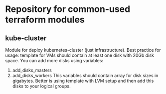 # Repository for common-used terraform modules
## kube-cluster
Module for deploy kubernetes-cluster (just infrastructure).
Best practice for usage: template for VMs should contain at least one disk with 20Gb disk space.
You can add more disks using variables:
1. add_disks_masters
1. add_disks_workers
This variables should contain array for disk sizes in gigabytes. Better is using template with LVM setup and then add this disks to your logical groups.

